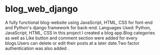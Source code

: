 # blog_web_django
A fully functional blog-website using JavaScript, HTML, CSS for font-end and Python's django framework for back-end.
Languages Used: Python, JavaScript, HTML, CSS
In this project I created a blog app.Blog categories as well as Like button and comment section were added for every blogs.Users can delete or edit their posts 
at a later date.Two factor authentication was also added .
